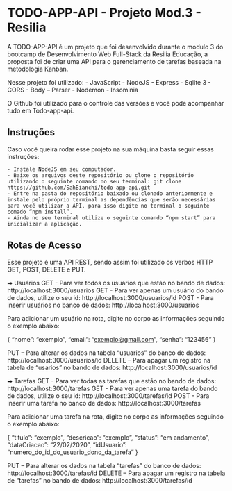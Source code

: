 # TODO-APP-API - Projeto Mod.3 - Resilia

A TODO-APP-API é um projeto que foi desenvolvido durante o modulo 3 do bootcamp de Desenvolvimento Web Full-Stack da Resilia Educação, a proposta foi de criar uma API para o gerenciamento de tarefas baseada na metodologia Kanban.

Nesse projeto foi utilizado:
    - JavaScript
    - NodeJS
    - Express
    - Sqlite 3
    - CORS
    - Body 
    – Parser
    - Nodemon
    - Insominia

O Github foi utilizado para o controle das versões e você pode acompanhar tudo em Todo-app-api.


## Instruções
Caso você queira rodar esse projeto na sua máquina basta seguir essas instruções:

    - Instale NodeJS em seu computador.
    - Baixe os arquivos deste repositório ou clone o repositório utilizando o seguinte comando no seu terminal: git clone https://github.com/SahBianchi/todo-app-api.git
    - Entre na pasta do repositório baixado ou clonado anteriormente e instale pelo próprio terminal as dependências que serão necessárias para você utilizar a API, para isso digite no terminal o seguinte comado “npm install”. 
    - Ainda no seu terminal utilize o seguinte comando “npm start” para inicializar a aplicação.


## Rotas de Acesso
Esse projeto é uma API REST, sendo assim foi utilizado os verbos HTTP GET, POST, DELETE e PUT.

➡ Usuários 
GET - Para ver todos os usuários que estão no bando de dados: http://localhost:3000/usuarios 
GET - Para ver apenas um usuário do bando de dados, utilize o seu id: http://localhost:3000/usuarios/id
POST - Para inserir usuários no banco de dados: http://localhost:3000/usuarios

Para adicionar um usuário na rota, digite no corpo as informações seguindo o exemplo abaixo:

{
   “nome”: “exemplo”,
   “email”: “exemplo@gmail.com”,
   “senha”: “123456”
}


PUT – Para alterar os dados na tabela “usuarios” do banco de dados: http://localhost:3000/usuarios/id
DELETE – Para apagar um registro na tabela de “usarios” no bando de dados: 
http://localhost:3000/usuarios/id

➡ Tarefas 
GET - Para ver todas as tarefas que estão no bando de dados: http://localhost:3000/tarefas 
GET - Para ver apenas uma tarefa do bando de dados, utilize o seu id: http://localhost:3000/tarefas/id
POST - Para inserir uma tarefa no banco de dados: http://localhost:3000/tarefas

Para adicionar uma tarefa na rota, digite no corpo as informações seguindo o exemplo abaixo:

{
   “titulo”: “exemplo”,
   “descricao”: “exemplo”,
   “status”: “em andamento”,
   “dataCriacao”: “22/02/2020”,
   “idUsuario”: “numero_do_id_do_usuario_dono_da_tarefa”
}


PUT – Para alterar os dados na tabela “tarefas” do banco de dados: http://localhost:3000/tarefas/id
DELETE – Para apagar um registro na tabela de “tarefas” no bando de dados: 
http://localhost:3000/tarefas/id

